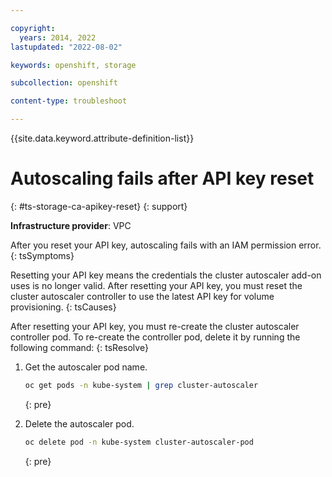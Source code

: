 ```yaml
---

copyright: 
  years: 2014, 2022
lastupdated: "2022-08-02"

keywords: openshift, storage

subcollection: openshift

content-type: troubleshoot

---
```



{{site.data.keyword.attribute-definition-list}}



# Autoscaling fails after API key reset
{: #ts-storage-ca-apikey-reset}
{: support}

**Infrastructure provider**:
VPC


After you reset your API key, autoscaling fails with an IAM permission error.
{: tsSymptoms}


Resetting your API key means the credentials the cluster autoscaler add-on uses is no longer valid. After resetting your API key, you must reset the cluster autoscaler controller to use the latest API key for volume provisioning.
{: tsCauses}


After resetting your API key, you must re-create the cluster autoscaler controller pod. To re-create the controller pod, delete it by running the following command:
{: tsResolve}

1. Get the autoscaler pod name.

    ```sh
    oc get pods -n kube-system | grep cluster-autoscaler
    ```
    {: pre}
    
1. Delete the autoscaler pod.

    ```sh
    oc delete pod -n kube-system cluster-autoscaler-pod
    ```
    {: pre}







